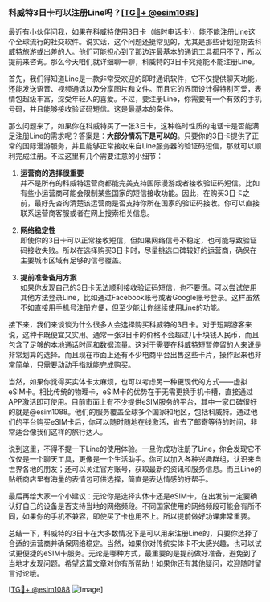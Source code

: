 ### 科威特3日卡可以注册Line吗？[[TG💪+ @esim1088](https://t.me/s/esim1088)]

最近有小伙伴问我，如果在科威特使用3日卡（临时电话卡），能不能注册Line这个全球流行的社交软件。说实话，这个问题还挺常见的，尤其是那些计划短期去科威特旅游或出差的人。他们可能担心到了那边连最基本的通讯工具都用不了，所以提前来咨询。那么今天咱们就详细聊一聊，科威特的3日卡究竟能不能注册Line。

首先，我们得知道Line是一款非常受欢迎的即时通讯软件，它不仅提供聊天功能，还能发送语音、视频通话以及分享图片和文件。而且它的界面设计得特别可爱，表情包超级丰富，深受年轻人的喜爱。不过，要注册Line，你需要有一个有效的手机号码，并且能够接收验证码短信。这是最基本的条件。

那么问题来了，如果你在科威特买了一张3日卡，这种临时性质的电话卡是否能满足注册Line的需求呢？答案是：**大部分情况下是可以的**。只要你的3日卡提供了正常的国际漫游服务，并且能够正常接收来自Line服务器的验证码短信，那就可以顺利完成注册。不过这里有几个需要注意的小细节：

1. **运营商的选择很重要**  
   并不是所有的科威特运营商都能完美支持国际漫游或者接收验证码短信。比如有些小运营商可能会限制某些国家的短信接收功能。因此，在购买3日卡之前，最好先咨询清楚该运营商是否支持你所在国家的验证码接收。你可以直接联系运营商客服或者在网上搜索相关信息。

2. **网络稳定性**  
   即使你的3日卡可以正常接收短信，但如果网络信号不稳定，也可能导致验证码接收失败。所以在选择购买3日卡时，尽量挑选口碑较好的运营商，确保在主要城市区域有足够的信号覆盖。

3. **提前准备备用方案**  
   如果你发现自己的3日卡无法顺利接收验证码短信，也不要慌。可以尝试使用其他方法登录Line，比如通过Facebook账号或者Google账号登录。这样虽然不如直接用手机号注册方便，但至少能让你继续使用Line的功能。

接下来，我们来谈谈为什么很多人会选择购买科威特的3日卡。对于短期游客来说，这种卡既便宜又实用。通常一张3日卡的价格不会超过几十块钱人民币，而且包含了足够的本地通话时间和数据流量。这对于需要在科威特短暂停留的人来说是非常划算的选择。而且现在市面上还有不少电商平台出售这些卡片，操作起来也非常简单，只需要动动手指就能完成购买。

当然，如果你觉得买实体卡太麻烦，也可以考虑另一种更现代的方式——虚拟eSIM卡。相比传统的物理卡，eSIM卡的优势在于无需更换手机卡槽，直接通过APP激活即可使用。目前市面上有不少提供eSIM服务的平台，其中一家口碑很好的就是@esim1088。他们的服务覆盖全球多个国家和地区，包括科威特。通过他们的平台购买eSIM卡后，你可以随时随地在线激活，省去了邮寄等待的时间，非常适合像我们这样的旅行达人。

说到这里，不得不提一下Line的使用体验。一旦你成功注册了Line，你会发现它不仅仅是一个聊天工具，更像是一个生活助手。你可以加入各种兴趣群组，认识来自世界各地的朋友；还可以关注官方账号，获取最新的资讯和服务信息。而且Line的贴纸商店里有海量的表情包可供选择，简直是表达情感的好帮手。

最后再给大家一个小建议：无论你是选择实体卡还是eSIM卡，在出发前一定要确认好自己的设备是否支持当地的网络频段。不同国家使用的网络频段可能会有所不同，如果你的手机不兼容，即使买了卡也用不上。所以提前做好功课非常重要。

总结一下，科威特的3日卡在大多数情况下是可以用来注册Line的，只要你选择了合适的运营商并确保网络稳定。当然，如果你对传统实体卡不太感兴趣，也可以试试更便捷的eSIM卡服务。无论是哪种方式，最重要的是提前做好准备，避免到了当地才发现问题。希望这篇文章对你有所帮助！如果你还有其他疑问，欢迎随时留言讨论哦。

[[TG💪+ @esim1088](https://t.me/s/esim1088) ![Image](https://i.postimg.cc/4NQfJmqS/Snipaste-2025-05-13-00-14-12.png)]
